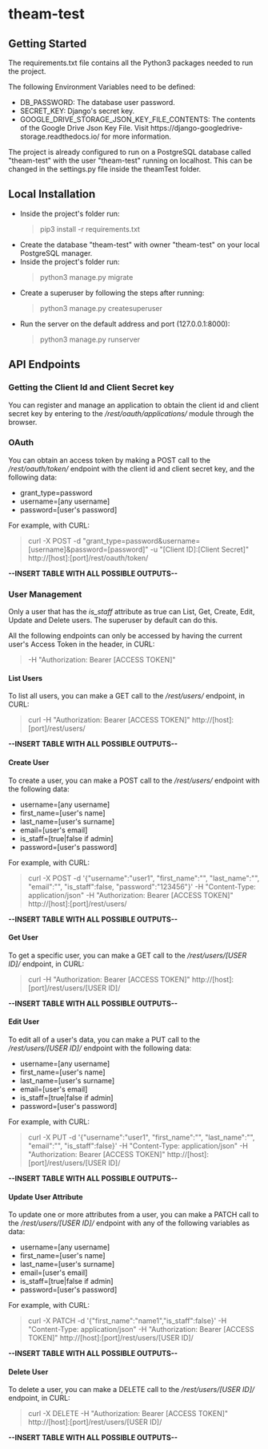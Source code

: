 # theam-test

## Getting Started
The requirements.txt file contains all the Python3 packages needed to run the project.

The following Environment Variables need to be defined:
<ul>
  <li>DB_PASSWORD: The database user password.</li>
  <li>SECRET_KEY: Django's secret key.</li>
  <li>GOOGLE_DRIVE_STORAGE_JSON_KEY_FILE_CONTENTS: The contents of the Google Drive Json Key File. Visit https://django-googledrive-storage.readthedocs.io/ for more information.</li>
</ul>

<p>The project is already configured to run on a PostgreSQL database called "theam-test" with the user "theam-test" running on localhost. This can be changed in the settings.py file inside the theamTest folder.</p>

## Local Installation
* Inside the project's folder run:
    >pip3 install -r requirements.txt
* Create the database "theam-test" with owner "theam-test" on your local PostgreSQL manager.
* Inside the project's folder run:
    >python3 manage.py migrate
* Create a superuser by following the steps after running:
    >python3 manage.py createsuperuser
* Run the server on the default address and port (127.0.0.1:8000):
    >python3 manage.py runserver

## API Endpoints
### Getting the Client Id and Client Secret key
You can register and manage an application to obtain the client id and client secret key by entering to the _/rest/oauth/applications/_ module through the browser.

### OAuth
You can obtain an access token by making a POST call to the _/rest/oauth/token/_ endpoint with the client id and client secret key, and the following data:

* grant_type=password
* username=[any username]
* password=[user's password]

For example, with CURL:

>curl -X POST -d "grant_type=password&username=[username]&password=[password]" -u "[Client ID]:[Client Secret]" http://[host]:[port]/rest/oauth/token/

**--INSERT TABLE WITH ALL POSSIBLE OUTPUTS--**

### User Management
Only a user that has the _is_staff_ attribute as true can List, Get, Create, Edit, Update and Delete users. The superuser by default can do this.

All the following endpoints can only be accessed by having the current user's Access Token in the header, in CURL:
>-H "Authorization: Bearer [ACCESS TOKEN]"

#### List Users
To list all users, you can make a GET call to the _/rest/users/_ endpoint, in CURL:

>curl -H "Authorization: Bearer [ACCESS TOKEN]" http://[host]:[port]/rest/users/

**--INSERT TABLE WITH ALL POSSIBLE OUTPUTS--**

#### Create User
To create a user, you can make a POST call to the _/rest/users/_ endpoint with the following data:

* username=[any username]
* first_name=[user's name]
* last_name=[user's surname]
* email=[user's email]
* is_staff=[true|false if admin]
* password=[user's password]

For example, with CURL:

>curl -X POST -d '{"username":"user1", "first_name":"", "last_name":"", "email":"", "is_staff":false, "password":"123456"}' -H "Content-Type: application/json" -H "Authorization: Bearer [ACCESS TOKEN]" http://[host]:[port]/rest/users/

**--INSERT TABLE WITH ALL POSSIBLE OUTPUTS--**

#### Get User
To get a specific user, you can make a GET call to the _/rest/users/[USER ID]/_ endpoint, in CURL:

>curl -H "Authorization: Bearer [ACCESS TOKEN]" http://[host]:[port]/rest/users/[USER ID]/

**--INSERT TABLE WITH ALL POSSIBLE OUTPUTS--**

#### Edit User
To edit all of a user's data, you can make a PUT call to the _/rest/users/[USER ID]/_ endpoint with the following data:

* username=[any username]
* first_name=[user's name]
* last_name=[user's surname]
* email=[user's email]
* is_staff=[true|false if admin]
* password=[user's password]

For example, with CURL:

>curl -X PUT -d '{"username":"user1", "first_name":"", "last_name":"", "email":"", "is_staff":false}' -H "Content-Type: application/json" -H "Authorization: Bearer [ACCESS TOKEN]" http://[host]:[port]/rest/users/[USER ID]/

**--INSERT TABLE WITH ALL POSSIBLE OUTPUTS--**

#### Update User Attribute
To update one or more attributes from a user, you can make a PATCH call to the _/rest/users/[USER ID]/_ endpoint with any of the following variables as data:

* username=[any username]
* first_name=[user's name]
* last_name=[user's surname]
* email=[user's email]
* is_staff=[true|false if admin]
* password=[user's password]

For example, with CURL:

>curl -X PATCH -d '{"first_name":"name1","is_staff":false}' -H "Content-Type: application/json" -H "Authorization: Bearer [ACCESS TOKEN]" http://[host]:[port]/rest/users/[USER ID]/

**--INSERT TABLE WITH ALL POSSIBLE OUTPUTS--**

#### Delete User
To delete a user, you can make a DELETE call to the _/rest/users/[USER ID]/_ endpoint, in CURL:

>curl -X DELETE -H "Authorization: Bearer [ACCESS TOKEN]" http://[host]:[port]/rest/users/[USER ID]/

**--INSERT TABLE WITH ALL POSSIBLE OUTPUTS--**

